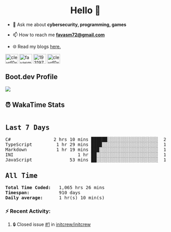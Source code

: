 <h1 align="center">Hello 👋 </h1>

- 💬 Ask me about **cybersecurity, programming, games**

- 📫 How to reach me **favasm72@gmail.com**

- 🌐 Read my blogs <a href="https://favas.dev" target="_blank"> here.</a>

<p align="left">
<a href="https://twitter.com/clevrf0x" target="blank"><img align="center" src="https://raw.githubusercontent.com/rahuldkjain/github-profile-readme-generator/master/src/images/icons/Social/twitter.svg" alt="clevrf0x" height="30" width="40" /></a>
<a href="https://linkedin.com/in/favasm72" target="blank"><img align="center" src="https://raw.githubusercontent.com/rahuldkjain/github-profile-readme-generator/master/src/images/icons/Social/linked-in-alt.svg" alt="favasm72" height="30" width="40" /></a>
<a href="https://stackoverflow.com/users/19319778" target="blank"><img align="center" src="https://raw.githubusercontent.com/rahuldkjain/github-profile-readme-generator/master/src/images/icons/Social/stack-overflow.svg" alt="19319778" height="30" width="40" /></a>
<a href="https://instagram.com/clevrf0x" target="blank"><img align="center" src="https://raw.githubusercontent.com/rahuldkjain/github-profile-readme-generator/master/src/images/icons/Social/instagram.svg" alt="clevrf0x" height="30" width="40" /></a>
</p>

<!-- <hr> -->
<h2>Boot.dev Profile</h2>

<p align="left">
  <img src="https://api.boot.dev/v1/users/public/36e41abf-04b9-4b3b-b378-8a28f3755669/thumbnail" >
</p>
<!-- <hr> -->
<h2>⏰ WakaTime Stats</h2> 
<!--WakaTime-Start-->
<pre><h2>Last 7 Days</h2>C#                2 hrs 10 mins ██████░░░░░░░░░░░░░░░░░░░  24.35 %</br>TypeScript         1 hr 29 mins ████░░░░░░░░░░░░░░░░░░░░░  16.71 %</br>Markdown           1 hr 19 mins ███░░░░░░░░░░░░░░░░░░░░░░  14.91 %</br>INI                        1 hr ██░░░░░░░░░░░░░░░░░░░░░░░  11.32 %</br>JavaScript              53 mins ██░░░░░░░░░░░░░░░░░░░░░░░  10.04 %</br><h2>All Time</h2><strong>Total Time Coded:   </strong>1,065 hrs 26 mins</br><strong>Timespan:           </strong>910 days</br><strong>Daily average:      </strong>1 hr(s) 10 min(s)</pre>
<!--WakaTime-End-->

<!--START_SECTION:waka-->
<!--END_SECTION:waka-->


### :zap: Recent Activity:

<!--START_SECTION:activity-->
1. 🔒 Closed issue [#1](https://github.com/initcrew/initcrew/issues/1) in [initcrew/initcrew](https://github.com/initcrew/initcrew)
<!--END_SECTION:activity-->

